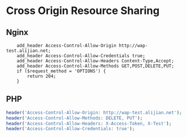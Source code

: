 Cross Origin Resource Sharing
=============================

Nginx
-----

```nginx
    add_header Access-Control-Allow-Origin http://wap-test.alijian.net;
    add_header Access-Control-Allow-Credentials true;
    add_header Access-Control-Allow-Headers Content-Type,Accept;
    add_header Access-Control-Allow-Methods GET,POST,DELETE,PUT;
    if ($request_method = 'OPTIONS') {
        return 204;
    }
```

PHP
---

```php
header('Access-Control-Allow-Origin: http://wap-test.alijian.net');
header('Access-Control-Allow-Methods: DELETE, PUT');
header('Access-Control-Allow-Headers: X-Access-Token, X-Test');
header('Access-Control-Allow-Credentials: true');
```
